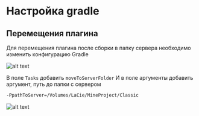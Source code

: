 # Настройка gradle 
## Перемещения плагина
Для перемещения плагина после сборки в папку сервера необходимо изменить конфигурацию Gradle

![alt text][changeSettingsGradle]

В поле `Tasks` добавить `moveToServerFolder`
И в поле аргументы добавить аргумент, путь до папки с сервером
```bash
-PpathToServer=/Volumes/LaCie/MineProject/Classic
```

![alt text][buildGradleSettings]


[buildGradleSettings]: https://gitlab.com/zendal/minecraftrpg-plugin/raw/master/wiki/img/buildGradleSettings.png "buildGradleSettings"
[changeSettingsGradle]: https://gitlab.com/zendal/minecraftrpg-plugin/raw/master/wiki/img/changeSettingsGradle.png "changeSettingsGradle"

